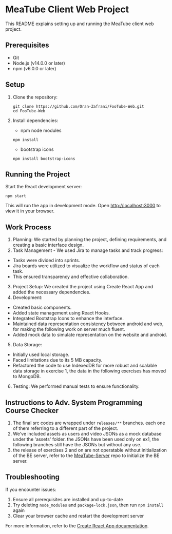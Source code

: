 
# MeaTube Client Web Project

This README explains setting up and running the MeaTube client web project.

## Prerequisites

- Git
- Node.js (v14.0.0 or later)
- npm (v6.0.0 or later)

## Setup

1. Clone the repository:
   ```
   git clone https://github.com/Oran-Zafrani/FooTube-Web.git
   cd FooTube-Web
   ```

2. Install dependencies:
   - npm node modules
   ```
   npm install
   ```
   - bootstrap icons
   ```
   npm install bootstrap-icons
   ```

## Running the Project

Start the React development server:
```
npm start
```

This will run the app in development mode. Open [http://localhost:3000](http://localhost:3000) to view it in your browser.

## Work Process
1. Planning: We started by planning the project, defining requirements, and creating a basic interface design.
2. Task Management - We used Jira to manage tasks and track progress:
  - Tasks were divided into sprints.
  - Jira boards were utilized to visualize the workflow and status of each task.
  - This ensured transparency and effective collaboration.
3. Project Setup: We created the project using Create React App and added the necessary dependencies.
4. Development:
  - Created basic components.
  - Added state management using React Hooks.
  - Integrated Bootstrap Icons to enhance the interface.
  - Maintained data representation consistency between android and web, for making the following work on server much fluent.
  - Added mock data to simulate representation on the website and android.
5. Data Storage:
  - Initially used local storage.
  - Faced limitations due to its 5 MB capacity.
  - Refactored the code to use IndexedDB for more robust and scalable data storage in exercise 1, the data in the following exercises has moved to MongoDB.
6. Testing: We performed manual tests to ensure functionality.

## Instructions to Adv. System Programming Course Checker 
1. The final src codes are wrapped under `releases/**` branches. each one of them referring to a different part of the project.
2. We've included assets as users and video JSONs as a mock database under the 'assets' folder. the JSONs have been used only on ex1, the following branches still have the JSONs but without any use.
3. the release of exercises 2 and on are not operatable without initialization of the BE server, refer to the [MeaTube-Server](https://github.com/Oran-Zafrani/MeaTube-Server) repo to initialize the BE server.

## Troubleshooting

If you encounter issues:
1. Ensure all prerequisites are installed and up-to-date
2. Try deleting `node_modules` and `package-lock.json`, then run `npm install` again
3. Clear your browser cache and restart the development server

For more information, refer to the [Create React App documentation](https://facebook.github.io/create-react-app/docs/getting-started).


